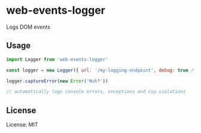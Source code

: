 # web-events-logger

Logs DOM events

## Usage

```javascript
import Logger from 'web-events-logger'

const logger = new Logger({ url: '/my-logging-endpoint', debug: true /* logging is disabled in development by default */ })

logger.captureError(new Error('Huh?'))

// automatically logs console errors, exceptions and csp violations
```

## License

License: MIT
